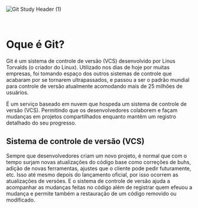 ![Git Study Header (1)](https://user-images.githubusercontent.com/124086216/221045132-16e8a662-d58c-42c9-97c3-c6fec965732c.png)

<br>

# Oque é Git?
Git é um sistema de controle de versão (VCS) desenvolvido por Linus Torvalds (o criador do Linux).
Utilizado nos dias de hoje por muitas empresas, foi tomando espaço dos outros sistemas de controle que acabaram por se tornarem ultrapassados, e passou a ser o padrão mundial para controle de versão atualmente acomodando mais de 25 milhões de usuários.

É um serviço baseado em nuvem que hospeda um sistema de controle de versão (VCS). 
Permitindo que os desenvolvedores colaborem e façam mudanças em projetos compartilhados enquanto mantêm um registro detalhado do seu progresso.

<h2>Sistema de controle de versão (VCS) </h2>

Sempre que desenvolvedores criam um novo projeto, é normal que com o tempo surjam novas atualizações do código base como correções de buhs, adição de novas ferramentas, ajustes
que o cliente pode pedir futuramente, etc. Isso até mesmo depois do lançamento oficial, por isso ocorrem as atualizações de versões. E o sistema de controle de versão ajuda
a acompanhar as mudanças feitas no código além de registrar quem efeuou a mudança e permite também a restauração de um código removido ou modificado.



